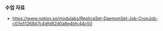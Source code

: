 
### 수업 자료
- https://www.notion.so/modulabs/ReplicaSet-DaemonSet-Job-CronJob-c07e5126847c4dfd82d0a8e4bfc44c50
